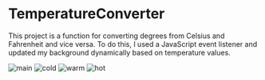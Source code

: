 ﻿# TemperatureConverter
This project is a function for converting degrees from Celsius and Fahrenheit and vice versa. To do
this, I used a JavaScript event listener and updated my background dynamically based on temperature
values.

![main](https://user-images.githubusercontent.com/78755964/192164609-99bd339b-4e78-4ec0-97ce-3b2e25fbc213.PNG)
![cold](https://user-images.githubusercontent.com/78755964/192164610-75809354-c134-49bc-8e69-5a72f6b5ba7b.PNG)
![warm](https://user-images.githubusercontent.com/78755964/192164615-3c6de735-5f04-41c9-9d81-2b362d78af0b.PNG)
![hot](https://user-images.githubusercontent.com/78755964/192164618-613aacaa-e43d-4fd5-830c-2f2360bed554.PNG)

